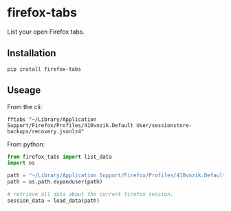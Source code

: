 # firefox-tabs
List your open Firefox tabs.

## Installation

`pip install firefox-tabs`

## Useage

From the cli:

`fftabs "~/Library/Application Support/Firefox/Profiles/410vnzik.Default User/sessionstore-backups/recovery.jsonlz4"`

From python:

```python
from firefox_tabs import list_data
import os

path = "~/Library/Application Support/Firefox/Profiles/410vnzik.Default User/sessionstore-backups/recovery.jsonlz4"
path = os.path.expanduser(path)

# retrieve all data about the current firefox session.
session_data = load_data(path)
```
